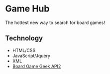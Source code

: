 # Game Hub #

The hottest new way to search for board games!

## Technology ##
* HTML/CSS
* JavaScript/Jquery
* XML
* [Board Game Geek API2](https://boardgamegeek.com/wiki/page/BGG_XML_API2)